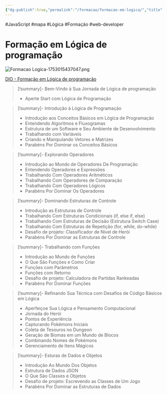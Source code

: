 ```yaml
---
{"dg-publish":true,"permalink":"/formacao/formacao-em-logica/","title":"Formação em Lógica","metatags":{"description":"Lista de disciplinas da formação"},"noteIcon":2,"updated":"2025-07-20T11:00:25.410-03:00"}
---
```


#JavaScript #mapa #Lógica #Formação #web-developer 

# Formação em Lógica de programação

![Formacao Logica-1753015437047.png](/img/user/Formacao/Formacao%20Logica-1753015437047.png)

[DIO - Formação em Lógica de programação](https://web.dio.me/track/formacao-logica-de-programacao)

> [!summary]- Bem-Vindo à Sua Jornada de Lógica de programação
> - Aperte Start com Lógica de Programação

> [!summary]- Introdução à Lógica de Programação
> - Introdução aos Conceitos Básicos em Lógica de Programação
> - Entendendo Algoritmos e Fluxogramas
> - Estrutura de um Software e Seu Ambiente de Desenvolvimento
> - Trabalhando com Variáveis
> - Criando e Manipulando Vetores e Matrizes
> - Parabéns Por Dominar os Conceitos Básicos

> [!summary]- Explorando Operadores
> - Introdução ao Mundo de Operadores De Programação
> - Entendendo Operadores e Expressões
> - Trabalhando Com Operadores Aritméticos
> - Trabalhando Com Operadores de Comparação
> - Trabalhando Com Operadores Lógicos
> - Parabéns Por Dominar Os Operadores

> [!summary]- Dominando Estruturas de Controle
> - Introdução as Estruturas de Controle
> - Trabalhando Com Estruturas Condicionais (if, else if, else)
> - Trabalhando Com Estruturas de Decisão (Estrutura Switch Case)
> - Trabalhando Com Estruturas de Repetição (for, while, do-while)
> - Desafio de projeto: Classificador de Nível de Herói
> - Parabéns Por Dominar as Estruturas de Controle

> [!summary]- Trabalhando com Funções
> - Introdução ao Mundo de Funções
> - O Que São Funções e Como Criar
> - Funções com Parâmetros
> - Funções com Retorno
> - Desafio de projeto: Calculadora de Partidas Rankeadas
> - Parabéns Por Dominar Funções

> [!summary]- Refinando Sua Técnica com Desafios de Código Básicos em Lógica
> - Aperfeiçoe Sua Lógica e Pensamento Computacional
> - Jornada do Herói
> - Pontos de Experiência
> - Capturando Pokémons Iniciais
> - Coleta de Tesouros no Dungeon
> - Geração de Biomas em um Mundo de Blocos
> - Combinando Nomes de Pokémons
> - Gerenciamento de Itens Mágicos

> [!summary]- Esturas de Dados e Objetos
> - Introdução Ao Mundo Dos Objetos
> - Estrutura de Dados JSON
> - O Que São Classes e Objetos 
> - Desafio de projeto: Escrevendo as Classes de Um Jogo
> - Parabéns Por Dominar as Estruturas de Dados
